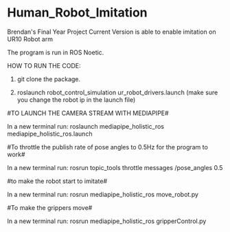 # Human_Robot_Imitation
Brendan's Final Year Project
Current Version is able to enable imitation on UR10 Robot arm

The program is run in ROS Noetic.

HOW TO RUN THE CODE:

1. git clone the package.

2. roslaunch robot_control_simulation ur_robot_drivers.launch (make sure you change the robot ip in the launch file)

#TO LAUNCH THE CAMERA STREAM WITH MEDIAPIPE#

In a new terminal run:
roslaunch mediapipe_holistic_ros mediapipe_holistic_ros.launch

#To throttle the publish rate of pose angles to 0.5Hz for the program to work#

In a new terminal run:
rosrun topic_tools throttle messages /pose_angles 0.5

#to make the robot start to imitate#

In a new terminal run:
rosrun mediapipe_holistic_ros move_robot.py

#To make the grippers move#

In a new terminal run:
rosrun mediapipe_holistic_ros gripperControl.py
